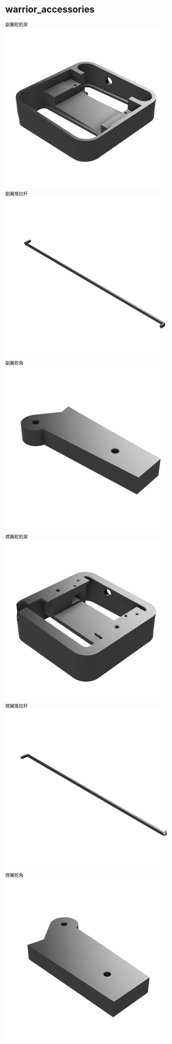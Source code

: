 # warrior_accessories
副翼舵机架</br>
![image](https://github.com/witon/laozhu_warrior_accessories/blob/main/introduction/%E5%89%AF%E7%BF%BC%E8%88%B5%E6%9C%BA%E6%9E%B6.png)</br>
副翼推拉杆</br>
![image](https://github.com/witon/laozhu_warrior_accessories/blob/main/introduction/%E5%89%AF%E7%BF%BC%E6%8E%A8%E6%8B%89%E6%9D%86.png)</br>
副翼舵角</br>
![image](https://github.com/witon/laozhu_warrior_accessories/blob/main/introduction/%E5%89%AF%E7%BF%BC%E8%88%B5%E8%A7%92.png)</br>

襟翼舵机架</br>
![image](https://github.com/witon/laozhu_warrior_accessories/blob/main/introduction/%E8%A5%9F%E7%BF%BC%E8%88%B5%E6%9C%BA%E6%9E%B6.png)</br>
襟翼推拉杆</br>
![image](https://github.com/witon/laozhu_warrior_accessories/blob/main/introduction/%E8%A5%9F%E7%BF%BC%E6%8E%A8%E6%8B%89%E6%9D%86.png)</br>
襟翼舵角</br>
![image](https://github.com/witon/laozhu_warrior_accessories/blob/main/introduction/%E8%A5%9F%E7%BF%BC%E8%88%B5%E8%A7%92.png)</br>
